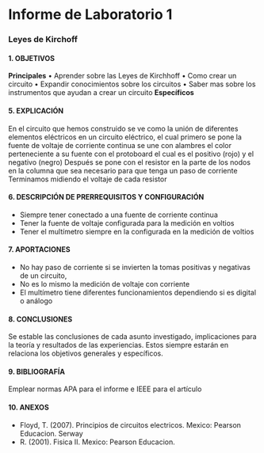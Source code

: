 # Informe de Laboratorio 1
### Leyes de Kirchoff
#### 1.	OBJETIVOS
**Principales**
•	Aprender sobre las Leyes de Kirchhoff
•	Como crear un circuito 
•	Expandir conocimientos sobre los circuitos 
•	Saber mas sobre los instrumentos que ayudan a crear un circuito 
**Específicos**



#### 5.	EXPLICACIÓN
En el circuito que hemos construido se ve como la unión de diferentes elementos eléctricos en un circuito eléctrico, el cual primero se pone la fuente de voltaje de corriente continua se une con alambres el color perteneciente a su fuente con el protoboard el cual es el positivo (rojo) y el negativo (negro)
Después se pone con el resistor en la parte de los nodos en la columna que sea necesario para que tenga un paso de corriente
Terminamos midiendo el voltaje de cada resistor 
#### 6.	 DESCRIPCIÓN DE PRERREQUISITOS Y CONFIGURACIÓN
 - Siempre tener conectado a una fuente de corriente continua
 - Tener la fuente de voltaje configurada para la medición en voltios
 - Tener el multímetro siempre en la configurada en la medición de voltios 
#### 7.	APORTACIONES
 - No hay paso de corriente si se invierten la tomas positivas y negativas de un circuito,
 - No es lo mismo la medición de voltaje con corriente 
 - El multímetro tiene diferentes funcionamientos dependiendo si es digital o análogo
#### 8.	CONCLUSIONES
Se estable las conclusiones de cada asunto investigado, implicaciones para la teoría y resultados de las experiencias. Estos siempre estarán en relaciona los objetivos generales y específicos.
#### 9.	BIBLIOGRAFÍA
Emplear normas APA para el informe e IEEE para el artículo
#### 10.	 ANEXOS
- Floyd, T. (2007). Principios de circuitos electricos. Mexico: Pearson Educacion. Serway
- R. (2001). Fisica II. Mexico: Pearson Educacion.
